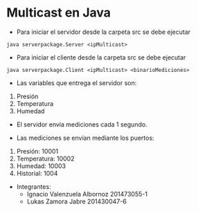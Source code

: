 # Multicast en Java

* Para iniciar el servidor desde la carpeta src se debe ejecutar

``
java serverpackage.Server <ipMulticast>
``
* Para iniciar el cliente desde la carpeta src se debe ejecutar

``
java serverpackage.Client <ipMulticast> <binarioMediciones>
``

* Las variables que entrega el servidor son:
1. Presión
2. Temperatura
3. Humedad

* El servidor envía mediciones cada 1 segundo.

* Las mediciones se envían mediante los puertos:
1. Presión: 10001
2. Temperatura: 10002
3. Humedad: 10003
4. Historial: 1004

* Integrantes:
  * Ignacio Valenzuela Albornoz 201473055-1
  * Lukas Zamora Jabre 201430047-6
